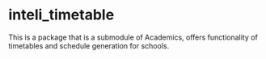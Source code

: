 # inteli_timetable
 This is a package that is a submodule of Academics, offers functionality of timetables and schedule generation for schools.
